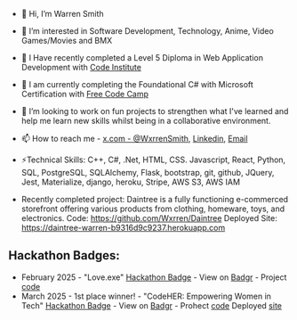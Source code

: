 - 👋 Hi, I’m Warren Smith
- 👀 I’m interested in Software Development, Technology, Anime, Video Games/Movies and BMX
- 🌱 I Have recently completed a Level 5 Diploma in Web Application Development with [Code Institute](https://codeinstitute.net/full-stack-developer-course-software-developer/?utm_term=software%20developer%20school&utm_campaign=CI+-+UK+-+Search+-+NB&utm_source=adwords&utm_medium=ppc&hsa_acc=8983321581&hsa_cam=14153066350&hsa_grp=134105143188&hsa_ad=635785096285&hsa_src=g&hsa_tgt=kwd-59559988&hsa_kw=software%20developer%20school&hsa_mt=b&hsa_net=adwords&hsa_ver=3&gad_source=1&gclid=CjwKCAjwtNi0BhA1EiwAWZaANB0WldH__1ludHHYom4vVYaHejroqw93RgxGlr0JEthxyiySCojvMxoCHDcQAvD_BwE)
- 🌱 I am currently completing the Foundational C# with Microsoft Certification with [Free Code Camp](https://www.freecodecamp.org/learn/foundational-c-sharp-with-microsoft/#work-with-variable-data-in-c-sharp-console-applications)
- 💞️ I’m looking to work on fun projects to strengthen what I've learned and help me learn new skills whilst being in a collaborative environment.
- 📫 How to reach me - [x.com - @WxrrenSmith](https://x.com/WxrrenSmith), [Linkedin](https://www.linkedin.com/in/warren-smith-b43b20183/), [Email](mailto:warren.lee.smith@hotmail.co.uk)
- ⚡Technical Skills: C++,	C#, .Net, HTML, CSS. Javascript, React,	Python, SQL, PostgreSQL, SQLAlchemy, Flask,	bootstrap, git,	github, JQuery,	Jest, Materialize, django, heroku, Stripe, AWS S3, AWS IAM

- Recently completed project: Daintree is a fully functioning e-commerced storefront offering various products from clothing, homeware, toys, and electronics.
Code: https://github.com/Wxrren/Daintree
Deployed Site: https://daintree-warren-b9316d9c9237.herokuapp.com



## Hackathon Badges:                                                                                                                                                                                                                                                                                                                                                                                                                                                                                                        
- February 2025 - "Love.exe" [Hackathon Badge](/images/Code%20Institute%20-%20February%202025%20Hackathon%20Participant%20-%202025-02-18.png ) - View on  [Badgr](https://api.eu.badgr.io/public/assertions/7IybGdywTZWvWFeNVk4F5w) - Project [code](https://github.com/dimitri-edel/team-5)
- March 2025 - 1st place winner! - "CodeHER: Empowering Women in Tech" [Hackathon Badge](https://github.com/Wxrren/Wxrren/blob/476833c12af3f8f8b208cedb6b6a127902436395/images/Code%20Institute%20-%20March%202025%20Hackathon%201st%20Place%20-%202025-03-31.png) - View on [Badgr](https://api.eu.badgr.io/public/assertions/i2VbEKWDTmObSw4fwUpZ-A?identity__email=warren.lee.smith%40hotmail.co.uk) - Prohect [code](https://github.com/stephendawsondev/connection-engine)
Deployed [site](https://connection-engine.stephendawson.ie)




<!---
Wxrren/Wxrren is a ✨ special ✨ repository because its `README.md` (this file) appears on your GitHub profile.
You can click the Preview link to take a look at your changes.
--->
